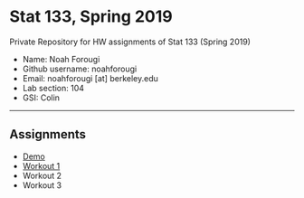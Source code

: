 # Stat 133, Spring 2019

Private Repository for HW assignments of Stat 133 (Spring 2019)

- Name: Noah Forougi
- Github username: noahforougi
- Email: noahforougi [at] berkeley.edu
- Lab section: 104
- GSI: Colin

-----

## Assignments

- [Demo](demo)
- [Workout 1](workout1)
- Workout 2
- Workout 3


